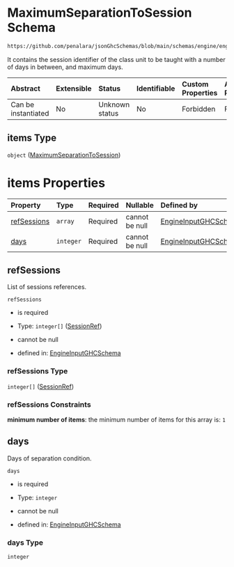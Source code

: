 # MaximumSeparationToSession Schema

```txt
https://github.com/penalara/jsonGhcSchemas/blob/main/schemas/engine/engineSpecification.schema.json#/properties/sessions/items/properties/sessionRelations/properties/maximumSeparationTo/items
```

It contains the session identifier of the class unit to be taught with a number of days in between, and maximum days.

| Abstract            | Extensible | Status         | Identifiable | Custom Properties | Additional Properties | Access Restrictions | Defined In                                                                                               |
| :------------------ | :--------- | :------------- | :----------- | :---------------- | :-------------------- | :------------------ | :------------------------------------------------------------------------------------------------------- |
| Can be instantiated | No         | Unknown status | No           | Forbidden         | Forbidden             | none                | [engineSpecification.schema.json\*](../../../out/engineSpecification.schema.json "open original schema") |

## items Type

`object` ([MaximumSeparationToSession](enginespecification-properties-sessions-session-properties-sessionrelations-properties-maximumseparationto-maximumseparationtosession.md))

# items Properties

| Property                    | Type      | Required | Nullable       | Defined by                                                                                                                                                                                                                                                                                                                                                                                                       |
| :-------------------------- | :-------- | :------- | :------------- | :--------------------------------------------------------------------------------------------------------------------------------------------------------------------------------------------------------------------------------------------------------------------------------------------------------------------------------------------------------------------------------------------------------------- |
| [refSessions](#refsessions) | `array`   | Required | cannot be null | [EngineInputGHCSchema](enginespecification-properties-sessions-session-properties-sessionrelations-properties-maximumseparationto-maximumseparationtosession-properties-sessionrefs.md "https://github.com/penalara/jsonGhcSchemas/blob/main/schemas/engine/engineSpecification.schema.json#/properties/sessions/items/properties/sessionRelations/properties/maximumSeparationTo/items/properties/refSessions") |
| [days](#days)               | `integer` | Required | cannot be null | [EngineInputGHCSchema](enginespecification-properties-sessions-session-properties-sessionrelations-properties-maximumseparationto-maximumseparationtosession-properties-days.md "https://github.com/penalara/jsonGhcSchemas/blob/main/schemas/engine/engineSpecification.schema.json#/properties/sessions/items/properties/sessionRelations/properties/maximumSeparationTo/items/properties/days")               |

## refSessions

List of sessions references.

`refSessions`

*   is required

*   Type: `integer[]` ([SessionRef](enginespecification-properties-sessions-session-properties-sessionrelations-properties-maximumseparationto-maximumseparationtosession-properties-sessionrefs-sessionref.md))

*   cannot be null

*   defined in: [EngineInputGHCSchema](enginespecification-properties-sessions-session-properties-sessionrelations-properties-maximumseparationto-maximumseparationtosession-properties-sessionrefs.md "https://github.com/penalara/jsonGhcSchemas/blob/main/schemas/engine/engineSpecification.schema.json#/properties/sessions/items/properties/sessionRelations/properties/maximumSeparationTo/items/properties/refSessions")

### refSessions Type

`integer[]` ([SessionRef](enginespecification-properties-sessions-session-properties-sessionrelations-properties-maximumseparationto-maximumseparationtosession-properties-sessionrefs-sessionref.md))

### refSessions Constraints

**minimum number of items**: the minimum number of items for this array is: `1`

## days

Days of separation condition.

`days`

*   is required

*   Type: `integer`

*   cannot be null

*   defined in: [EngineInputGHCSchema](enginespecification-properties-sessions-session-properties-sessionrelations-properties-maximumseparationto-maximumseparationtosession-properties-days.md "https://github.com/penalara/jsonGhcSchemas/blob/main/schemas/engine/engineSpecification.schema.json#/properties/sessions/items/properties/sessionRelations/properties/maximumSeparationTo/items/properties/days")

### days Type

`integer`
